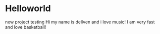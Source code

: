 # Helloworld
new project testing
Hi my name is dellven and i love music!
I am very fast and love basketball!
